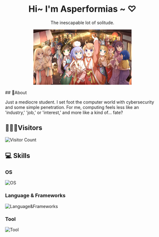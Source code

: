 <h1 align="center">Hi~ I'm Asperformias  ~ ♡ </h1>
<p align="center">The inescapable lot of solitude.</p>
<p align="center">
  <img src="./bg1.avif" width="320px">
</p>
## 📖About

Just a mediocre student. I set foot the computer world with cybersecurity and some simple penetration. For me, computing feels less like an 'industry,' 'job,' or 'interest,' and more like a kind of... fate?

## 🧑‍🤝‍🧑Visitors

![Visitor Count](https://count.getloli.com/get/@:AsperforMias)

## 💻 Skills

### OS

![OS](https://skillicons.dev/icons?i=kali,ubuntu,arch,nix,linux,windows&theme=dark&perline=15)

### Language & Frameworks
![Language&Frameworks](https://skillicons.dev/icons?i=cpp,html,javascript,c,java,python,rust,markdown,solidjs,django,flask,sqlite,mysql,nodejs,astro,vite,react,nextjs&theme=dark&perline=15)

### Tool

![Tool](https://skillicons.dev/icons?i=vscode,codepen,docker,cloudflare,git,stackoverflow,gcp,vercel,azure,bash,vim,pycharm,idea&theme=dark&perline=15)
